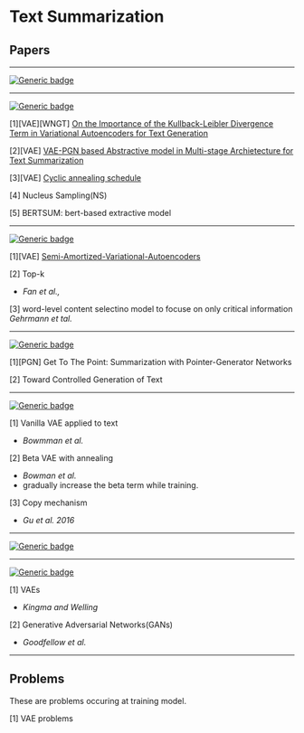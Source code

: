 # Text Summarization



## Papers
---

[![Generic badge](https://img.shields.io/badge/Year-2020-<COLOR>.svg)](https://shields.io/)


---

[![Generic badge](https://img.shields.io/badge/Year-2019-<COLOR>.svg)](https://shields.io/)



[1][VAE][WNGT] [On the Importance of the Kullback-Leibler Divergence Term in Variational Autoencoders for Text Generation](https://github.com/fxnnxc/text_summarization/blob/main/study/2019/On-the-Importance-of-the-Kullback-Leibler-Divergence-Term-in-Variational-Autoencoders-for-Text-Generation.md)
  
[2][VAE] [VAE-PGN based Abstractive model in Multi-stage Archietecture for Text Summarization](https://github.com/fxnnxc/text_summarization/blob/main/study/2019/VAE-PGN%20based%20Abstractive%20model%20in%20Multi-stage%20Archietecture%20for%20Text%20Summarization.md)

[3][VAE] [Cyclic annealing schedule](https://github.com/fxnnxc/text_summarization/blob/main/study/2019/Cyclical%20Annealing%20Schedule.md)


[4] Nucleus Sampling(NS)

[5] BERTSUM: bert-based extractive model

---

[![Generic badge](https://img.shields.io/badge/Year-2018-<COLOR>.svg)](https://shields.io/)


[1][VAE] [Semi-Amortized-Variational-Autoencoders](#..)

[2] Top-k
* *Fan et al.,*

[3] word-level content selectino model to focuse on only critical information
*Gehrmann et tal.*

---

[![Generic badge](https://img.shields.io/badge/Year-2017-<COLOR>.svg)](https://shields.io/)


[1][PGN] Get To The Point: Summarization with Pointer-Generator Networks

[2] Toward Controlled Generation of Text


---

[![Generic badge](https://img.shields.io/badge/Year-2016-<COLOR>.svg)](https://shields.io/)


[1] Vanilla VAE applied to text 
* *Bowmman et al.*

[2] Beta VAE with annealing 
* *Bowman et al.*
* gradually increase the beta term while training.

[3] Copy mechanism
* *Gu et al. 2016*

---

[![Generic badge](https://img.shields.io/badge/Year-2015-<COLOR>.svg)](https://shields.io/)


---
[![Generic badge](https://img.shields.io/badge/Year-2014-<COLOR>.svg)](https://shields.io/)


[1] VAEs
* *Kingma and Welling*

[2] Generative Adversarial Networks(GANs)
* *Goodfellow et al.*


---

## Problems

These are problems occuring at training model. 

[1] VAE problems
